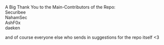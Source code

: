 A Big Thank You to the Main-Contributors of the Repo:<br>
Securibee<br>
NahamSec<br>
AshF0x<br>
daeken<br>

and of course everyone else who sends in suggestions for the repo itself <3
